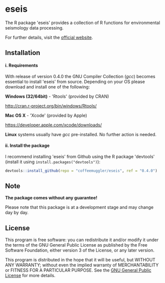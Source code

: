 # eseis

The R package 'eseis' provides a collection of R functions for environmental seismology data processing.

For further details, visit the  [official website](http://micha-dietze.de/pages/eseis.html).

## Installation

#### i. Requirements

With release of version 0.4.0 the GNU Compiler Collection (*gcc*) 
becomes essential to install 'eseis' from source. Depending on your OS please download and install one of the following:

**Windows (32/64bit)** - 'Rtools' (provided by CRAN)

   http://cran.r-project.org/bin/windows/Rtools/

**Mac OS X** - 'Xcode' (provided by Apple)

   https://developer.apple.com/xcode/downloads/

**Linux** systems usually have *gcc* pre-installed. No further action is needed.

#### ii. Install the package

I recommend installing 'eseis' from Github using the R package 'devtools' (install it using `install.packages("devtools")`):

```r
devtools::install_github(repo = "coffeemuggler/eseis", ref = "0.4.0")
```

## Note

**The package comes without any guarantee!**

Please note that this package is at a development stage and may change day by day. 
## License

This program is free software: you can redistribute it and/or modify
it under the terms of the GNU General Public License as published by
the Free Software Foundation, either version 3 of the License, or
any later version.

 This program is distributed in the hope that it will be useful,
 but WITHOUT ANY WARRANTY; without even the implied warranty of
 MERCHANTABILITY or FITNESS FOR A PARTICULAR PURPOSE.  See the
 [GNU General Public License](https://github.com/coffeemuggler/eseis/0.4.0/blob/LICENSE) for more details.